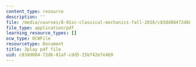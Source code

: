 ```yaml
---
content_type: resource
description: ''
file: /media/courses/8-01sc-classical-mechanics-fall-2016/c83dd08472d681afcdd525b742efe4b9_jOPA3XY-V3U.pdf
file_type: application/pdf
learning_resource_types: []
ocw_type: OCWFile
resourcetype: Document
title: 3play pdf file
uid: c83dd084-72d6-81af-cdd5-25b742efe4b9
---
```

